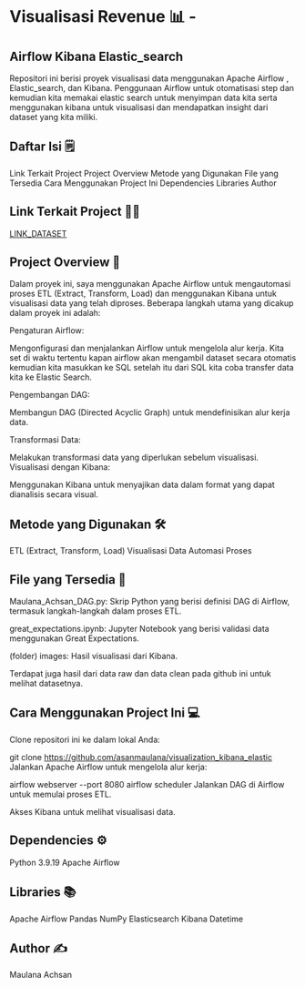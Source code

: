 # Visualisasi Revenue 📊 - 

## Airflow Kibana Elastic_search
Repositori ini berisi proyek visualisasi data menggunakan Apache Airflow , Elastic_search, dan Kibana. Penggunaan Airflow untuk otomatisasi step dan kemudian kita memakai elastic search 
untuk menyimpan data kita serta menggunakan kibana untuk visualisasi dan mendapatkan insight dari dataset yang kita miliki. 

## Daftar Isi 🗒️

Link Terkait Project
Project Overview
Metode yang Digunakan
File yang Tersedia
Cara Menggunakan Project Ini
Dependencies
Libraries
Author

## Link Terkait Project ⛓️‍💥
[LINK_DATASET](https://www.kaggle.com/datasets/sadiqshah/bike-sales-in-europe/data)

## Project Overview 📝

Dalam proyek ini, saya menggunakan Apache Airflow untuk mengautomasi proses ETL (Extract, Transform, Load) dan menggunakan Kibana untuk visualisasi data yang telah diproses.
Beberapa langkah utama yang dicakup dalam proyek ini adalah:

Pengaturan Airflow:

Mengonfigurasi dan menjalankan Airflow untuk mengelola alur kerja. Kita set di waktu tertentu kapan airflow akan mengambil dataset secara otomatis kemudian kita masukkan ke SQL setelah itu dari SQL kita coba transfer data kita ke Elastic Search. 

Pengembangan DAG:

Membangun DAG (Directed Acyclic Graph) untuk mendefinisikan alur kerja data.

Transformasi Data:

Melakukan transformasi data yang diperlukan sebelum visualisasi.
Visualisasi dengan Kibana:

Menggunakan Kibana untuk menyajikan data dalam format yang dapat dianalisis secara visual.

## Metode yang Digunakan 🛠️

ETL (Extract, Transform, Load)
Visualisasi Data
Automasi Proses

## File yang Tersedia 📂

Maulana_Achsan_DAG.py: Skrip Python yang berisi definisi DAG di Airflow, termasuk langkah-langkah dalam proses ETL.

great_expectations.ipynb: Jupyter Notebook yang berisi validasi data menggunakan Great Expectations.

(folder) images: Hasil visualisasi dari Kibana.

Terdapat juga hasil dari data raw dan data clean pada github ini untuk melihat datasetnya. 


## Cara Menggunakan Project Ini 💻
Clone repositori ini ke dalam lokal Anda:

git clone https://github.com/asanmaulana/visualization_kibana_elastic
Jalankan Apache Airflow untuk mengelola alur kerja:

airflow webserver --port 8080
airflow scheduler
Jalankan DAG di Airflow untuk memulai proses ETL.

Akses Kibana untuk melihat visualisasi data.

## Dependencies ⚙️
Python 3.9.19
Apache Airflow

## Libraries 📚

Apache Airflow
Pandas
NumPy
Elasticsearch
Kibana
Datetime

## Author ✍️
Maulana Achsan

